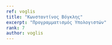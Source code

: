 ```yaml
---
ref: voglis
title: "Κωνσταντίνος Βόγκλης"
excerpt: "Προγραμματισμός Υπολογιστών"
rank: 7
author: voglis
---
```

